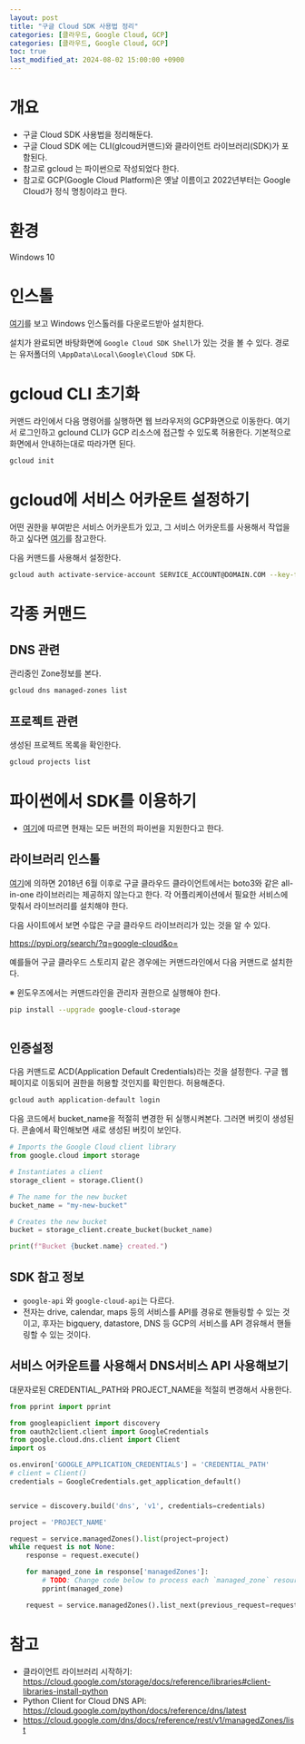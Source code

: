 ```yaml
---
layout: post
title: "구글 Cloud SDK 사용법 정리"
categories: [클라우드, Google Cloud, GCP]
categories: [클라우드, Google Cloud, GCP]
toc: true
last_modified_at: 2024-08-02 15:00:00 +0900
---
```



# 개요
- 구글 Cloud SDK 사용법을 정리해둔다. 
- 구글 Cloud SDK 에는 CLI(glcoud커맨드)와 클라이언트 라이브러리(SDK)가 포함된다. 
- 참고로 gcloud 는 파이썬으로 작성되었다 한다. 
- 참고로 GCP(Google Cloud Platform)은 옛날 이름이고 2022년부터는 Google Cloud가 정식 명칭이라고 한다. 

# 환경
Windows 10 

# 인스톨
[여기](https://cloud.google.com/sdk/docs/install-sdk?hl=ko)를 보고 Windows 인스톨러를 다운로드받아 설치한다. 


설치가 완료되면 바탕화면에 `Google Cloud SDK Shell`가 있는 것을 볼 수 있다. 경로는 유저폴더의 `\AppData\Local\Google\Cloud SDK` 다. 

# gcloud CLI 초기화

커맨드 라인에서 다음 명령어를 실행하면 웹 브라우저의 GCP화면으로 이동한다. 여기서 로그인하고 gclound CLI가 GCP 리소스에 접근할 수 있도록 허용한다. 기본적으로 화면에서 안내하는대로 따라가면 된다. 

```sh
gcloud init
```

# gcloud에 서비스 어카운트 설정하기 
어떤 권한을 부여받은 서비스 어카운트가 있고, 그 서비스 어카운트를 사용해서 작업을 하고 싶다면 [여기](https://cloud.google.com/sdk/gcloud/reference/auth/activate-service-account)를 참고한다. 

다음 커맨드를 사용해서 설정한다. 

```sh
gcloud auth activate-service-account SERVICE_ACCOUNT@DOMAIN.COM --key-file=/path/key.json --project=PROJECT_ID
```

# 각종 커맨드
## DNS 관련

관리중인 Zone정보를 본다. 

```sh
gcloud dns managed-zones list
```

## 프로젝트 관련
생성된 프로젝트 목록을 확인한다. 

```sh
gcloud projects list
```

# 파이썬에서 SDK를 이용하기 
- [여기](https://cloud.google.com/python/docs/supported-python-versions)에 따르면 현재는 모든 버전의 파이썬을 지원한다고 한다. 

## 라이브러리 인스톨
[여기](https://pypi.org/project/google-cloud/)에 의하면 2018년 6월 이후로 구글 클라우드 클라이언트에서는 boto3와 같은 all-in-one 라이브러리는 제공하지 않는다고 한다. 각 어플리케이션에서 필요한 서비스에 맞춰서 라이브러리를 설치해야 한다. 

다음 사이트에서 보면 수많은 구글 클라우드 라이브러리가 있는 것을 알 수 있다. 

https://pypi.org/search/?q=google-cloud&o=


예를들어 구글 클라우드 스토리지 같은 경우에는 커맨드라인에서 다음 커맨드로 설치한다. 

※ 윈도우즈에서는 커맨드라인을 관리자 권한으로 실행해야 한다. 

```sh
pip install --upgrade google-cloud-storage
```


```sh

```

## 인증설정
다음 커맨드로 ACD(Application Default Credentials)라는 것을 설정한다. 구글 웹 페이지로 이동되어 권한을 허용할 것인지를 확인한다. 허용해준다. 

```sh
gcloud auth application-default login
```

다음 코드에서 bucket_name을 적절히 변경한 뒤 실행시켜본다. 그러면 버킷이 생성된다. 콘솔에서 확인해보면 새로 생성된 버킷이 보인다. 

```py
# Imports the Google Cloud client library
from google.cloud import storage

# Instantiates a client
storage_client = storage.Client()

# The name for the new bucket
bucket_name = "my-new-bucket"

# Creates the new bucket
bucket = storage_client.create_bucket(bucket_name)

print(f"Bucket {bucket.name} created.")
```

## SDK 참고 정보
- `google-api` 와 `google-cloud-api`는 다르다. 
- 전자는 drive, calendar, maps 등의 서비스를 API를 경유로 핸들링할 수 있는 것이고, 후자는 bigquery, datastore, DNS 등 GCP의 서비스를 API 경유해서 핸들링할 수 있는 것이다. 

## 서비스 어카운트를 사용해서 DNS서비스 API 사용해보기 
대문자로된 CREDENTIAL_PATH와 PROJECT_NAME을 적절히 변경해서 사용한다. 

```py
from pprint import pprint

from googleapiclient import discovery
from oauth2client.client import GoogleCredentials
from google.cloud.dns.client import Client
import os

os.environ['GOOGLE_APPLICATION_CREDENTIALS'] = 'CREDENTIAL_PATH'
# client = Client()
credentials = GoogleCredentials.get_application_default()


service = discovery.build('dns', 'v1', credentials=credentials)

project = 'PROJECT_NAME'

request = service.managedZones().list(project=project)
while request is not None:
    response = request.execute()

    for managed_zone in response['managedZones']:
        # TODO: Change code below to process each `managed_zone` resource:
        pprint(managed_zone)

    request = service.managedZones().list_next(previous_request=request, previous_response=response)
```

# 참고 
- 클라이언트 라이브러리 시작하기: https://cloud.google.com/storage/docs/reference/libraries#client-libraries-install-python
- Python Client for Cloud DNS API: https://cloud.google.com/python/docs/reference/dns/latest
- https://cloud.google.com/dns/docs/reference/rest/v1/managedZones/list
